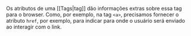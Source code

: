 Os atributos de uma [[Tags|tag]] dão informações extras sobre essa tag para o browser. Como, por exemplo, na tag `<a>`, precisamos fornecer o atributo `href`, por exemplo, para indicar para onde o usuário será enviado ao interagir com o link.